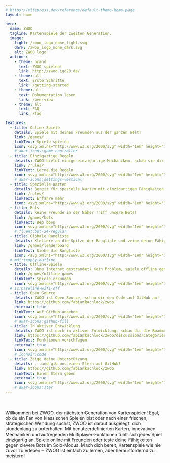 ```yaml
---
# https://vitepress.dev/reference/default-theme-home-page
layout: home

hero:
  name: ZWOO
  tagline: Kartenspiele der zweiten Generation.
  image:
    light: /zwoo_logo_none_light.svg
    dark: /zwoo_logo_none_dark.svg
    alt: ZWOO logo
  actions:
    - theme: brand
      text: ZWOO spielen!
      link: http://zwoo.igd20.de/
    - theme: alt
      text: Erste Schritte
      link: /getting-started
    - theme: alt
      text: Dokumentation lesen
      link: /overview
    - theme: alt
      text: FAQ
      link: /faq

features:
  - title: Online-Spiele
    details: Spiele mit deinen Freunden aus der ganzen Welt!
    link: /games/
    linkText: Spiele spielen
    icon: <svg xmlns="http://www.w3.org/2000/svg" width="1em" height="1em" viewBox="0 0 24 24"><g fill="none" stroke="currentColor" stroke-linecap="round" stroke-linejoin="round" stroke-width="2"><path d="m9 15l-2.968 2.968A2.362 2.362 0 0 1 2 16.298V15l1.357-6.784A4 4 0 0 1 7.279 5h9.442a4 4 0 0 1 3.922 3.216L22 15v1.297a2.362 2.362 0 0 1-4.032 1.67L15 15z"/><path d="m9 5l1 2h4l1-2"/></g></svg>
    # akar-icons:game-controller
  - title: Einzigartige Regeln
    details: ZWOO bietet einige einzigartige Mechaniken, schau sie dir an!
    link: /rules/
    linkText: Lerne die Regeln
    icon: <svg xmlns="http://www.w3.org/2000/svg" width="1em" height="1em" viewBox="0 0 24 24"><g fill="none" stroke="currentColor" stroke-linecap="round" stroke-width="2"><path d="M19 3v4m0 14V11m-7-8v12m0 6v-2M5 3v2m0 16V9"/><circle cx="19" cy="9" r="2" transform="rotate(90 19 9)"/><circle cx="12" cy="17" r="2" transform="rotate(90 12 17)"/><circle cx="5" cy="7" r="2" transform="rotate(90 5 7)"/></g></svg>
    # akar-icons:settings-vertical
  - title: Spezielle Karten
    details: Bereit für spezielle Karten mit einzigartigen Fähigkeiten und Tricks?
    link: /rules/
    linkText: Erfahre mehr
    icon: <svg xmlns="http://www.w3.org/2000/svg" width="1em" height="1em" viewBox="0 0 16 16"><path fill="currentColor" fill-rule="evenodd" d="M12.5 4v8a1.5 1.5 0 0 1-1.5 1.5H5A1.5 1.5 0 0 1 3.5 12V4A1.5 1.5 0 0 1 5 2.5h6A1.5 1.5 0 0 1 12.5 4M11 1a3 3 0 0 1 3 3v8a3 3 0 0 1-3 3H5a3 3 0 0 1-3-3V4a3 3 0 0 1 3-3zM5 8.25v-.5A5.56 5.56 0 0 0 7.75 4h.5A5.56 5.56 0 0 0 11 7.75v.5A5.56 5.56 0 0 0 8.25 12h-.5A5.56 5.56 0 0 0 5 8.25" clip-rule="evenodd"/></svg>
  - title: Bots
    details: Keine Freunde in der Nähe? Triff unsere Bots!
    link: /games/bots
    linkText: Bep boop
    icon: <svg xmlns="http://www.w3.org/2000/svg" width="1em" height="1em" viewBox="0 0 24 24"><path fill="currentColor" d="M17.753 14a2.25 2.25 0 0 1 2.25 2.25v.904A3.75 3.75 0 0 1 18.696 20c-1.565 1.344-3.806 2-6.696 2s-5.128-.656-6.69-2a3.75 3.75 0 0 1-1.306-2.843v-.908A2.25 2.25 0 0 1 6.254 14zm0 1.5h-11.5a.75.75 0 0 0-.75.75v.907c0 .655.287 1.278.784 1.706C7.545 19.945 9.441 20.5 12 20.5s4.458-.557 5.72-1.64a2.25 2.25 0 0 0 .783-1.707v-.905a.75.75 0 0 0-.75-.75M11.9 2.006L12 2a.75.75 0 0 1 .743.648l.007.102l-.001.749h3.5a2.25 2.25 0 0 1 2.25 2.25v4.505a2.25 2.25 0 0 1-2.25 2.25h-8.5a2.25 2.25 0 0 1-2.25-2.25V5.75A2.25 2.25 0 0 1 7.75 3.5l3.5-.001V2.75a.75.75 0 0 1 .649-.743L12 2zM16.25 5h-8.5a.75.75 0 0 0-.75.75v4.504c0 .414.336.75.75.75h8.5a.75.75 0 0 0 .75-.75V5.75a.75.75 0 0 0-.75-.75m-6.5 1.5a1.25 1.25 0 1 1 0 2.498a1.25 1.25 0 0 1 0-2.498m4.492 0a1.25 1.25 0 1 1 0 2.498a1.25 1.25 0 0 1 0-2.498" /></svg>
    # fluent:bot-24-regular
  - title: Globale Rangliste
    details: Klettere an die Spitze der Rangliste und zeige deine Fähigkeiten!
    link: /games/leaderboard
    linkText: Siehe die Rangliste
    icon: <svg xmlns="http://www.w3.org/2000/svg" width="1em" height="1em" viewBox="0 0 24 24"><path fill="currentColor" d="M18 2c-.9 0-2 1-2 2H8c0-1-1.1-2-2-2H2v9c0 1 1 2 2 2h2.2c.4 2 1.7 3.7 4.8 4v2.08C8 19.54 8 22 8 22h8s0-2.46-3-2.92V17c3.1-.3 4.4-2 4.8-4H20c1 0 2-1 2-2V2zM6 11H4V4h2zm10 .5c0 1.93-.58 3.5-4 3.5c-3.41 0-4-1.57-4-3.5V6h8zm4-.5h-2V4h2z"/></svg>
  # mdi:trophy-outline
  - title: Offline-Spiele
    details: Ohne Internet gestrandet? Kein Problem, spiele offline gegen Bots!
    link: /games/offline-games
    linkText: Spiele erkunden
    icon: <svg xmlns="http://www.w3.org/2000/svg" width="1em" height="1em" viewBox="0 0 24 24"><path fill="currentColor" d="M22.99 9C19.15 5.16 13.8 3.76 8.84 4.78l2.52 2.52c3.47-.17 6.99 1.05 9.63 3.7zm-4 4a9.8 9.8 0 0 0-4.49-2.56l3.53 3.53zM2 3.05L5.07 6.1C3.6 6.82 2.22 7.78 1 9l1.99 2c1.24-1.24 2.67-2.16 4.2-2.77l2.24 2.24A9.7 9.7 0 0 0 5 13v.01L6.99 15a7.04 7.04 0 0 1 4.92-2.06L18.98 20l1.27-1.26L3.29 1.79zM9 17l3 3l3-3a4.237 4.237 0 0 0-6 0"/></svg>
  # ic:baseline-wifi-off
  - title: Open Source
    details: ZWOO ist Open Source, schau dir den Code auf GitHub an!
    link: https://github.com/fabiankachlock/zwoo
    external: true
    linkText: Auf GitHub ansehen
    icon: <svg xmlns="http://www.w3.org/2000/svg" width="1em" height="1em" viewBox="0 0 24 24"><g fill="none"><g clip-path="url(#akarIconsGithubFill0)"><path fill="currentColor" fill-rule="evenodd" d="M12 0C5.37 0 0 5.37 0 12c0 5.31 3.435 9.795 8.205 11.385c.6.105.825-.255.825-.57c0-.285-.015-1.23-.015-2.235c-3.015.555-3.795-.735-4.035-1.41c-.135-.345-.72-1.41-1.23-1.695c-.42-.225-1.02-.78-.015-.795c.945-.015 1.62.87 1.845 1.23c1.08 1.815 2.805 1.305 3.495.99c.105-.78.42-1.305.765-1.605c-2.67-.3-5.46-1.335-5.46-5.925c0-1.305.465-2.385 1.23-3.225c-.12-.3-.54-1.53.12-3.18c0 0 1.005-.315 3.3 1.23c.96-.27 1.98-.405 3-.405s2.04.135 3 .405c2.295-1.56 3.3-1.23 3.3-1.23c.66 1.65.24 2.88.12 3.18c.765.84 1.23 1.905 1.23 3.225c0 4.605-2.805 5.625-5.475 5.925c.435.375.81 1.095.81 2.22c0 1.605-.015 2.895-.015 3.3c0 .315.225.69.825.57A12.02 12.02 0 0 0 24 12c0-6.63-5.37-12-12-12" clip-rule="evenodd"/></g><defs><clipPath id="akarIconsGithubFill0"><path fill="#fff" d="M0 0h24v24H0z"/></clipPath></defs></g></svg>
    # akar-icons:github-fill
  - title: In aktiver Entwicklung
    details: ZWOO ist noch in aktiver Entwicklung, schau dir die Roadmap an!
    link: https://github.com/fabiankachlock/zwoo/discussions/categories/feature-requests
    linkText: Funktionen vorschlagen
    external: true
    icon: <svg xmlns="http://www.w3.org/2000/svg" width="1em" height="1em" viewBox="0 0 24 24"><path fill="none" stroke="currentColor" stroke-linecap="round" stroke-linejoin="round" stroke-width="1.5" d="M13.5 6L10 18.5m-3.5-10L3 12l3.5 3.5m11-7L21 12l-3.5 3.5"/></svg>
    # iconoir:code
  - title: Zeige deine Unterstützung
    details: ...und gib uns einen Stern auf GitHub!
    link: https://github.com/fabiankachlock/zwoo
    linkText: Einen Stern geben
    external: true
    icon: <svg xmlns="http://www.w3.org/2000/svg" width="1em" height="1em" viewBox="0 0 24 24"><path fill="none" stroke="currentColor" stroke-linecap="round" stroke-linejoin="round" stroke-width="2" d="M11.074 2.633c.32-.844 1.531-.844 1.852 0l2.07 5.734a.99.99 0 0 0 .926.633h5.087c.94 0 1.35 1.17.611 1.743L18 14a.97.97 0 0 0-.322 1.092L19 20.695c.322.9-.72 1.673-1.508 1.119l-4.917-3.12a1 1 0 0 0-1.15 0l-4.917 3.12c-.787.554-1.83-.22-1.508-1.119l1.322-5.603A.97.97 0 0 0 6 14l-3.62-3.257C1.64 10.17 2.052 9 2.99 9h5.087a.99.99 0 0 0 .926-.633z"/></svg>
    # akar-icons:star
---
```


<p class="hero-description">
Willkommen bei ZWOO, der nächsten Generation von Kartenspielen! Egal, ob du ein Fan von klassischen Spielen bist oder nach einer frischen, strategischen Wendung suchst, ZWOO ist darauf ausgelegt, dich stundenlang zu unterhalten. Mit benutzerdefinierten Karten, innovativen Mechaniken und aufregenden Multiplayer-Funktionen fühlt sich jedes Spiel einzigartig an. Spiele online mit Freunden oder teste deine Fähigkeiten gegen clevere Bots im Solo-Modus. Mach dich bereit, Kartenspiele wie nie zuvor zu erleben – ZWOO ist einfach zu lernen, aber herausfordernd zu meistern!
</p>

<style>
:root {
  --vp-home-hero-image-background-image: linear-gradient(120deg, #E50402 10%, #FE8C01 27.6%, #F9E803 36.4%, #12B90F 49.2%, #02772D 61.2%, #034DFC 73.2%, #78078B 90%);
  --vp-home-hero-image-filter: blur(44px);

  --color-secondary-text-hex: #7732e6
}

.dark {
  --color-secondary-text-hex: #b77fff
}

@media (min-width: 640px) {
  :root {
    --vp-home-hero-image-filter: blur(56px);
  }
}

@media (min-width: 960px) {
  :root {
    --vp-home-hero-image-filter: blur(68px);
  }
}

.image-bg {
  border-radius: 50px !important;
  rotate: 0deg;
  transform-origin: 0 0;
  animation: rotate-gradient linear 60s infinite;
}

.hero-description {
  margin-top: 3rem !important;
  max-width: 80ch;
}

.VPHomeFeatures .icon {
  color: var(--color-secondary-text-hex);
}

.main .name {
  font-size: 86px;
  line-height: 98px;
}

@keyframes rotate-gradient {
  19% { rotate: 120deg; }
  27% { rotate: 70deg; }
  48% { rotate: 210deg; }
  58% { rotate: 150deg; }
  61% { rotate: 170deg; }
  73% { rotate: 90deg; }
  79% { rotate: 130deg; }
  100% { rotate: 0deg; }
}
</style>
